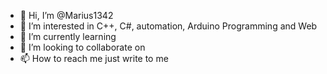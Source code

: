 - 👋 Hi, I’m @Marius1342
- 👀 I’m interested in C++, C#, automation, Arduino Programming and Web
- 🌱 I’m currently learning 
- 💞️ I’m looking to collaborate on 
- 📫 How to reach me just write to me

<!---
Marius1342/Marius1342 is a ✨ special ✨ repository because its `README.md` (this file) appears on your GitHub profile.
You can click the Preview link to take a look at your changes.
--->
